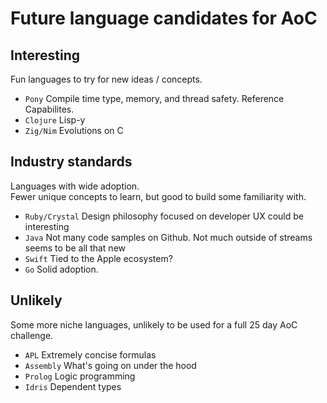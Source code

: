 # Future language candidates for AoC

## Interesting
Fun languages to try for new ideas / concepts.

- `Pony`    Compile time type, memory, and thread safety. Reference Capabilites.
- `Clojure` Lisp-y
- `Zig/Nim` Evolutions on C


## Industry standards
Languages with wide adoption.  
Fewer unique concepts to learn, but good to build some familiarity with.

- `Ruby/Crystal` Design philosophy focused on developer UX could be interesting
- `Java`         Not many code samples on Github. Not much outside of streams seems to be all that new
- `Swift`        Tied to the Apple ecosystem? 
- `Go`           Solid adoption. 


## Unlikely
Some more niche languages, unlikely to be used for a full 25 day AoC challenge.

- `APL`      Extremely concise formulas
- `Assembly` What's going on under the hood
- `Prolog`   Logic programming
- `Idris`    Dependent types
